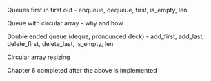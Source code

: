 Queues first in first out - enqueue, dequeue, first, is_empty, len
  
Queue with circular array - why and how
  
Double ended queue (deque, pronounced deck) - add_first, add_last, delete_first, delete_last, is_empty, len

Circular array resizing
  
Chapter 6 completed after the above is implemented
